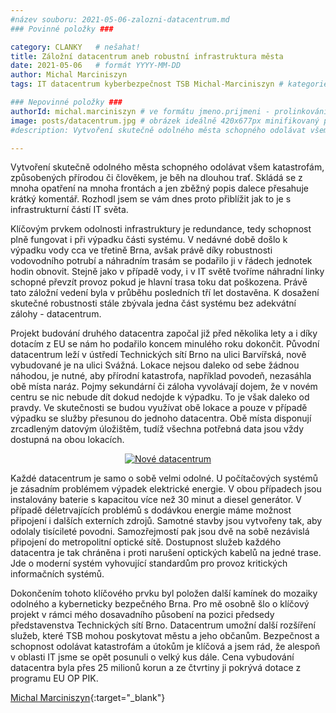 ```yaml
---
#název souboru: 2021-05-06-zalozni-datacentrum.md
### Povinné položky ###

category: CLANKY   # nešahat!
title: Záložní datacentrum aneb robustní infrastruktura města
date: 2021-05-06   # formát YYYY-MM-DD
author: Michal Marciniszyn
tags: IT datacentrum kyberbezpečnost TSB Michal-Marciniszyn # kategorie odděleny mezerami, např. volby zemědělství životní-prostředí piráti (viz https://jihomoravsky.pirati.cz/tags/)

### Nepovinné položky ###
authorId: michal.marciniszyn # ve formátu jmeno.prijmeni - prolinkování s profilem přes uid
image: posts/datacentrum.jpg # obrázek ideálně 420x677px minifikovaný přes https://tinypng.com/
#description: Vytvoření skutečně odolného města schopného odolávat všem katastrofám, způsobených přírodou či člověkem, je běh na dlouhou trať. Skládá se z mnoha opatření na mnoha frontách a jen zběžný popis dalece přesahuje krátký komentář. Rozhodl jsem se vám dnes proto přiblížit jak to je s infrastrukturní částí IT světa. 

---
```

Vytvoření skutečně odolného města schopného odolávat všem katastrofám, způsobených přírodou či člověkem, je běh na dlouhou trať. Skládá se z mnoha opatření na mnoha frontách a jen zběžný popis dalece přesahuje krátký komentář. Rozhodl jsem se vám dnes proto přiblížit jak to je s infrastrukturní částí IT světa. 

Klíčovým prvkem odolnosti infrastruktury je redundance, tedy schopnost plně fungovat i při výpadku části systému. V nedávné době došlo k výpadku vody cca ve třetině Brna, avšak právě díky robustnosti vodovodního potrubí a náhradním trasám se podařilo ji v řádech jednotek hodin obnovit. Stejně jako v případě vody, i v IT světě tvoříme náhradní linky schopné převzít provoz pokud je hlavní trasa toku dat poškozena. Právě tato záložní vedení byla v průběhu posledních tří let dostavěna. K dosažení skutečné robustnosti stále zbývala jedna část systému bez adekvátní zálohy - datacentrum.

Projekt budování druhého datacentra započal již před několika lety a i díky dotacím z EU se nám ho podařilo koncem minulého roku dokončit. Původní datacentrum leží v ústředí Technických sítí Brno na ulici Barvířská, nově vybudované je na ulici Svážná. Lokace nejsou daleko od sebe žádnou náhodou, je nutné, aby přírodní katastrofa, například povodeň, nezasáhla obě místa naráz. Pojmy sekundární či záloha vyvolávají dojem, že v novém centru se nic nebude dít dokud nedojde k výpadku. To je však daleko od pravdy. Ve skutečnosti se budou využívat obě lokace a pouze v případě výpadku se služby přesunou do jednoho datacentra. Obě místa disponují zrcadleným datovým úložištěm, tudíž všechna potřebná data jsou vždy dostupná na obou lokacích.

<div style="text-align:center"><a href="https://a.pirati.cz/jihomoravsky/img/posts/datacentrum2.jpg" target="_blank">
<img src="https://a.pirati.cz/jihomoravsky/img/posts/datacentrum2.jpg" alt="Nové datacentrum">
</a></div>

Každé datacentrum je samo o sobě velmi odolné. U počítačových systémů je zásadním problémem výpadek elektrické energie. V obou případech jsou instalovány baterie s kapacitou více než 30 minut a diesel generátor. V případě déletrvajících problémů s dodávkou energie máme možnost připojení i dalších externích zdrojů. Samotné stavby jsou vytvořeny tak, aby odolaly tisícileté povodni. Samozřejmostí pak jsou dvě na sobě nezávislá připojení do metropolitní optické sítě. Dostupnost služeb každého datacentra je tak chráněna i proti narušení optických kabelů na jedné trase. Jde o moderní systém vyhovující standardům pro provoz kritických informačních systémů.

Dokončením tohoto klíčového prvku byl položen další kamínek do mozaiky odolného a kyberneticky bezpečného Brna. Pro mě osobně šlo o klíčový projekt v rámci mého dosavadního působení na pozici předsedy představenstva Technických sítí Brno. Datacentrum umožní další rozšíření služeb, které TSB mohou poskytovat městu a jeho občanům. Bezpečnost a schopnost odolávat katastrofám a útokům je klíčová a jsem rád, že alespoň v oblasti IT jsme se opět posunuli o velký kus dále. Cena vybudování datacentra byla přes 25 milionů korun a ze čtvrtiny ji pokrývá dotace z programu EU OP PIK.

[Michal Marciniszyn](https://jihomoravsky.pirati.cz/lide/michal-marciniszyn/){:target="_blank"}
